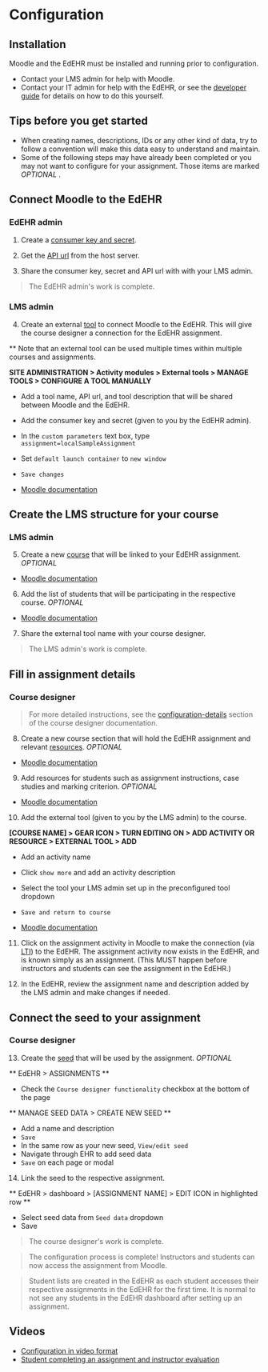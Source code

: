 # Configuration

## Installation

Moodle and the EdEHR must be installed and running prior to configuration. 

- Contact your LMS admin for help with Moodle.
- Contact your IT admin for help with the EdEHR, or see the [developer guide](/developer/) for details on how to do this yourself.

## Tips before you get started

- When creating names, descriptions, IDs or any other kind of data, try to follow a convention will make this data easy to understand and maintain.
- Some of the following steps may have already been completed or you may not want to configure for your assignment. Those items are marked *OPTIONAL* .

## Connect Moodle to the EdEHR

### EdEHR admin

1. Create a [consumer key and secret](/shared/definitions.md#consumer-key-and-secret).

2. Get the [API url](/shared/definitions.md#api-url) from the host server.

3. Share the consumer key, secret and API url with with your LMS admin. 

> The EdEHR admin's work is complete.

### LMS admin

4. Create an external [tool](/shared/definitions.md#tool) to connect Moodle to the EdEHR. This will give the course designer a connection for the EdEHR assignment.

** Note that an external tool can be used multiple times within multiple courses and assignments.


**SITE ADMINISTRATION > Activity modules > External tools > MANAGE TOOLS > CONFIGURE A TOOL MANUALLY**

- Add a tool name, API url, and tool description that will be shared between Moodle and the EdEHR.
- Add the consumer key and secret (given to you by the EdEHR admin). 
- In the `custom parameters` text box, type `assignment=localSampleAssignment`
- Set `default launch container` to `new window`
- `Save changes`

- [Moodle documentation](https://docs.moodle.org/19/en/Adding_resources_and_activities)

## Create the LMS structure for your course

### LMS admin

5. Create a new [course](/shared/definitions.md#course) that will be linked to your EdEHR assignment. *OPTIONAL* 

- [Moodle documentation](https://docs.moodle.org/38/en/Adding_a_new_course)

6. Add the list of students that will be participating in the respective course. *OPTIONAL* 

- [Moodle documentation](https://docs.moodle.org/38/en/Course_enrolment)

7. Share the external tool name with your course designer. 

> The LMS admin's work is complete.

## Fill in assignment details

### Course designer

> For more detailed instructions, see the [configuration-details](../course-designer/cd-configuration-details) section of the course designer documentation.

8. Create a new course section that will hold the EdEHR assignment and relevant [resources](/shared/definitions.md#resources). *OPTIONAL* 

- [Moodle documentation](https://docs.moodle.org/38/en/Course_homepage#Parts_of_a_course_homepage)

9. Add resources for students such as assignment instructions, case studies and marking criterion. *OPTIONAL* 

- [Moodle documentation](https://docs.moodle.org/19/en/Adding_resources_and_activities)

10. Add the external tool (given to you by the LMS admin) to the course.

**[COURSE NAME] > GEAR ICON > TURN EDITING ON > ADD ACTIVITY OR RESOURCE > EXTERNAL TOOL > ADD**

- Add an activity name
- Click `show more` and add an activity description
- Select the tool your LMS admin set up in the preconfigured tool dropdown
- `Save and return to course`

- [Moodle documentation](https://docs.moodle.org/38/en/External_tool)

11. Click on the assignment activity in Moodle to make the connection (via [LTI](/shared/definitions.md#lti)) to the EdEHR. The assignment activity now exists in the EdEHR, and is known simply as an assignment. (This MUST happen before instructors and students can see the assignment in the EdEHR.)

12. In the EdEHR, review the assignment name and description added by the LMS admin and make changes if needed.

## Connect the seed to your assignment

### Course designer

13. Create the [seed](/shared/definitions.md#seed) that will be used by the assignment. *OPTIONAL* 

** EdEHR > ASSIGNMENTS **

- Check the `Course designer functionality` checkbox at the bottom of the page

** MANAGE SEED DATA > CREATE NEW SEED **

- Add a name and description
- `Save`
- In the same row as your new seed, `View/edit seed`
- Navigate through EHR to add seed data
- `Save` on each page or modal


14. Link the seed to the respective assignment.

** EdEHR > dashboard > [ASSIGNMENT NAME] > EDIT ICON in highlighted row **

- Select seed data from `Seed data` dropdown
- Save

> The course designer's work is complete.

> The configuration process is complete! Instructors and students can now access the assignment from Moodle.

> Student lists are created in the EdEHR as each student accesses their respective assignments in the EdEHR for the first time. It is normal to not see any students in the EdEHR dashboard after setting up an assignment.

## Videos

- [Configuration in video format](https://www.dropbox.com/s/j1ycyvb91ef7hcf/tutorial-part1.mp4?dl=0)
- [Student completing an assignment and instructor evaluation](https://www.dropbox.com/s/duznqu7rz930v1p/tutorial-part2.mp4?dl=0)
